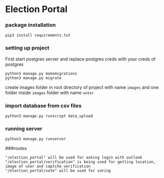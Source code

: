 # Election Portal

### package installation

```
pip3 install requirements.txt
```

### setting up project
First start postgres server and replace postgres creds with your creds of postgres
```
python3 manage.py makemigrations
python3 manage.py migrate
```
create images folder in root directory of project with name `images` and one folder inside `images` folder with name `voter` 

### import database from csv files
```
python3 manage.py runscript data_upload
```
### running server
```
python3 manage.py runserver
```

###routes
```
"/election_portal" will be used for asking login with outlook
"/election_portal/verification" is being used for getting location, image of user and captcha verification
"/election_portal/vote" will be used for voting
```
